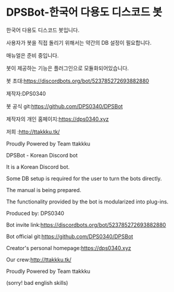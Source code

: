 # DPSBot-한국어 다용도 디스코드 봇

한국어 다용도 디스코드 봇입니다.

사용자가 봇을 직접 돌리기 위해서는 약간의 DB 설정이 필요합니다.

매뉴얼은 준비 중입니다.

봇이 제공하는 기능은 플러그인으로 모듈화되어있습니다.

봇 초대:https://discordbots.org/bot/523785272693882880

제작자:DPS0340

봇 공식 git:https://github.com/DPS0340/DPSBot

제작자의 개인 홈페이지:https://dps0340.xyz

저희 :http://ttakkku.tk/

Proudly Powered by Team ttakkku


DPSBot - Korean Discord bot

It is a Korean Discord bot.

Some DB setup is required for the user to turn the bots directly.

The manual is being prepared.

The functionality provided by the bot is modularized into plug-ins.

Produced by: DPS0340

Bot invite link:https://discordbots.org/bot/523785272693882880

Bot official git:https://github.com/DPS0340/DPSBot

Creator's personal homepage:https://dps0340.xyz

Our crew:http://ttakkku.tk/

Proudly Powered by Team ttakkku

(sorry! bad english skills)
